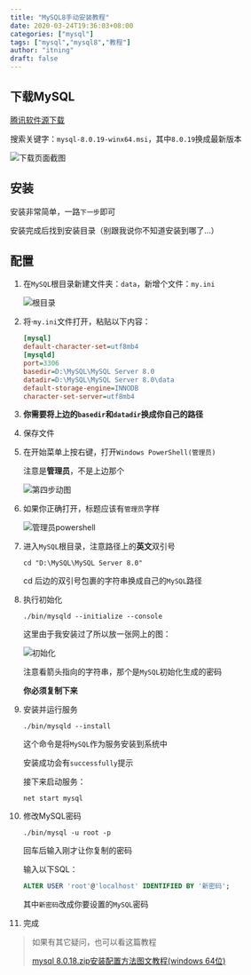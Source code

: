 ```yaml
---
title: "MySQL8手动安装教程"
date: 2020-03-24T19:36:03+08:00
categories: ["mysql"]
tags: ["mysql","mysql8","教程"]
author: "itning"
draft: false
---
```

## 下载MySQL
[腾讯软件源下载](https://mirrors.cloud.tencent.com/mysql/downloads/MySQL-8.0/)

搜索关键字：``mysql-8.0.19-winx64.msi``，其中``8.0.19``换成最新版本

![下载页面截图](/images/20200324194128.png)
<!--more-->
## 安装

安装非常简单，一路``下一步``即可

安装完成后找到安装目录（别跟我说你不知道安装到哪了...）

## 配置

1. 在``MySQL``根目录新建文件夹：``data``，新增个文件：``my.ini``

   ![根目录](/images/20200324194455.png)

2. 将·``my.ini``文件打开，粘贴以下内容：

   ```ini
   [mysql]
   default-character-set=utf8mb4
   [mysqld]
   port=3306
   basedir=D:\MySQL\MySQL Server 8.0
   datadir=D:\MySQL\MySQL Server 8.0\data
   default-storage-engine=INNODB
   character-set-server=utf8mb4
   ```

3. **你需要将上边的``basedir``和``datadir``换成你自己的路径**

4. 保存文件

5. 在开始菜单上按右键，打开``Windows PowerShell(管理员)``

   注意是**管理员**，不是上边那个

   ![第四步动图](/images/20200324_195151.gif)

6. 如果你正确打开，标题应该有``管理员``字样

   ![管理员powershell](/images/20200324195417.png)

7. 进入``MySQL``根目录，注意路径上的**英文**双引号

   ```shell
   cd "D:\MySQL\MySQL Server 8.0"
   ```

   cd 后边的双引号包裹的字符串换成自己的``MySQL``路径

8. 执行初始化

   ```shell
   ./bin/mysqld --initialize --console
   ```

   这里由于我安装过了所以放一张网上的图：

   ![初始化](/images/20200324200100.jpg)

   注意看箭头指向的字符串，那个是``MySQL``初始化生成的密码

   **你必须复制下来**

9. 安装并运行服务

   ```shell
   ./bin/mysqld --install
   ```

   这个命令是将``MySQL``作为服务安装到系统中

   安装成功会有``successfully``提示

   接下来启动服务：

   ```shell
   net start mysql
   ```

10. 修改MySQL密码

    ```shell
    ./bin/mysql -u root -p
    ```

    回车后输入刚才让你复制的密码

    输入以下SQL：

    ```sql
    ALTER USER 'root'@'localhost' IDENTIFIED BY '新密码';
    ```

    其中``新密码``改成你要设置的``MySQL``密码

11. 完成

> 如果有其它疑问，也可以看这篇教程
>
> [mysql 8.0.18.zip安装配置方法图文教程(windows 64位)](https://www.jb51.net/article/173105.htm?tdsourcetag=s_pctim_aiomsg)
